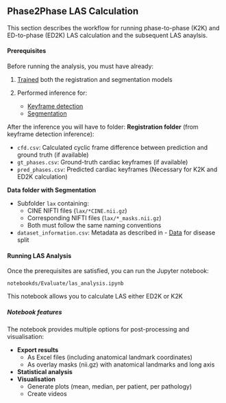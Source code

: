 Phase2Phase LAS Calculation
------------

This section describes the workflow for running phase-to-phase (K2K) and ED-to-phase (ED2K) LAS calculation and the subsequent LAS anaylsis.

#### Prerequisites
Before running the analysis, you must have already:
1. <a target="_blank" href="https://github.com/Cardio-AI/cmr-las-phase2phase-analysis/tree/main/docs/Training.md">Trained</a>
both the registration and segmentation models

2. Performed inference for:
   - <a target="_blank" href="https://github.com/Cardio-AI/cmr-las-phase2phase-analysis/tree/main/docs/Keyframe-detection.md">Keyframe detection</a>
   - <a target="_blank" href="https://github.com/Cardio-AI/cmr-las-phase2phase-analysis/tree/main/docs/CINE_CMR_Segmentation.md">Segmentation</a>

After the inference you will have to folder:
**Registration folder** (from keyframe detection inference):
- ```cfd.csv```: Calculated cyclic frame difference between prediction and ground truth (if available)
- ```gt_phases.csv```: Ground-truth cardiac keyframes (if available)
- ```pred_phases.csv```: Predicted cardiac keyframes (Necessary for K2K and ED2K calculation)

**Data folder with Segmentation**
- Subfolder ```lax``` containing:
  - CINE NIFTI files (```lax/*CINE.nii.gz```)
  - Corresponding NIFTI files (```lax/*_masks.nii.gz```)
  - Both must follow the same naming conventions
- ```dataset_information.csv```: Metadata as described in - <a target="_blank" href="https://github.com/Cardio-AI/cmr-las-phase2phase-analysis/tree/main/docs/Data.md">Data</a>
for disease split

#### Running LAS Analysis

Once the prerequisites are satisfied, you can run the Jupyter notebook:

```notebookds/Evaluate/las_analysis.ipynb```

This notebook allows you to calculate LAS either ED2K or K2K

##### Notebook features
The notebook provides multiple options for post-processing and visualisation:
- **Export results**
  - As Excel files (including anatomical landmark coordinates)
  - As overlay masks (nii.gz) with anatomical landmarks and long axis
- **Statistical analysis**
- **Visualisation**
  - Generate plots (mean, median, per patient, per pathology)
  - Create videos
